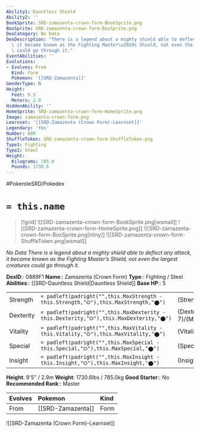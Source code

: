 ```yaml
---
Ability1: Dauntless Shield
Ability2: ''
BookSprite: SRD-zamazenta-crown-form-BookSprite.png
BoxSprite: SRD-zamazenta-crown-form-BoxSprite.png
DexCategory: No Data
DexDescription: "There is a legend about a mighty shield able to deflect any attack,\
  \ it became known as the Fighting Master\u2019s Shield, not even the largest creatures\
  \ could go through it."
EventAbilities: ''
Evolutions:
- Evolves: From
  Kind: Form
  Pokemon: '[[SRD-Zamazenta]]'
GenderType: N
Height:
  Feet: 9.5
  Meters: 2.9
HiddenAbility: ''
HomeSprite: SRD-zamazenta-crown-form-HomeSprite.png
Image: zamazenta-crown-form.png
Learnset: '[[SRD-Zamazenta (Crown Form)-Learnset]]'
Legendary: 'Yes'
Number: 889
ShuffleToken: SRD-zamazenta-crown-form-ShuffleToken.png
Type1: Fighting
Type2: Steel
Weight:
  Kilograms: 785.0
  Pounds: 1730.6
---
```


#PokeroleSRD/Pokedex

# `= this.name`

> [!grid]
> ![[SRD-zamazenta-crown-form-BookSprite.png|wsmall]]
> ![[SRD-zamazenta-crown-form-HomeSprite.png]]
> ![[SRD-zamazenta-crown-form-BoxSprite.png|htiny]]
> ![[SRD-zamazenta-crown-form-ShuffleToken.png|wsmall]]


*No Data*
*There is a legend about a mighty shield able to deflect any attack, it became known as the Fighting Master’s Shield, not even the largest creatures could go through it.*

**DexID**:: 0889F1
**Name**:: Zamazenta (Crown Form)
**Type**:: Fighting / Steel
**Abilities**:: [[SRD-Dauntless Shield|Dauntless Shield]]
**Base HP**:: 5

|           |                                                                                        |                                          |
| --------- | -------------------------------------------------------------------------------------- | ---------------------------------------- |
| Strength  | `= padleft(padright("",this.MaxStrength - this.Strength,"⭘"),this.MaxStrength,"⬤")`    | (Strength::7)/(MaxStrength::7)   |
| Dexterity | `= padleft(padright("",this.MaxDexterity - this.Dexterity,"⭘"),this.MaxDexterity,"⬤")` | (Dexterity:: 7)/(MaxDexterity::7) |
| Vitality  | `= padleft(padright("",this.MaxVitality - this.Vitality,"⭘"),this.MaxVitality,"⬤")`    | (Vitality::8)/(MaxVitality::8)   |
| Special   | `= padleft(padright("",this.MaxSpecial - this.Special,"⭘"),this.MaxSpecial,"⬤")`       | (Special::5)/(MaxSpecial::5)     |
| Insight   | `= padleft(padright("",this.MaxInsight - this.Insight,"⭘"),this.MaxInsight,"⬤")`       | (Insight::8)/(MaxInsight::8)     |

**Height**: 9'5" / 2.9m
**Weight**: 1730.6lbs / 785.0kg
**Good Starter**:: No
**Recommended Rank**:: Master

| Evolves   | Pokemon           | Kind   |
|:----------|:------------------|:-------|
| From      | [[SRD-Zamazenta]] | Form   |

![[SRD-Zamazenta (Crown Form)-Learnset]]